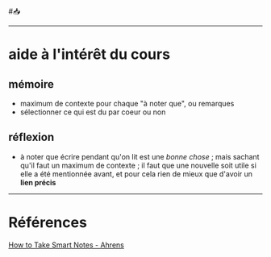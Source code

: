 #📥 

---
# aide à l'intérêt du cours
## mémoire
- maximum de contexte pour chaque "à noter que", ou remarques
- sélectionner ce qui est du par coeur ou non
## réflexion
- à noter que écrire pendant qu'on lit est une *bonne chose* ; mais sachant qu'il faut un maximum de contexte ; il faut que une nouvelle soit utile si elle a été mentionnée avant, et pour cela rien de mieux que d'avoir un **lien précis**

---
# Références
[How to Take Smart Notes - Ahrens](https://notes.andymatuschak.org/How_to_Take_Smart_Notes_-_Ahrens)